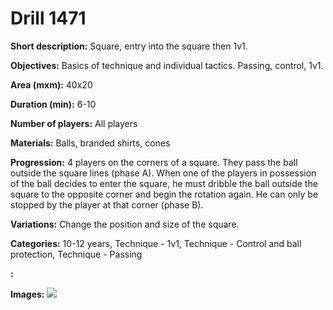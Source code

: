 # Drill 1471

**Short description:**
Square, entry into the square then 1v1.

**Objectives:**
Basics of technique and individual tactics. Passing, control, 1v1.

**Area (mxm):**
40x20

**Duration (min):**
6-10

**Number of players:**
All players

**Materials:**
Balls, branded shirts, cones

**Progression:**
4 players on the corners of a square. They pass the ball outside the square lines (phase A). When one of the players in possession of the ball decides to enter the square, he must dribble the ball outside the square to the opposite corner and begin the rotation again. He can only be stopped by the player at that corner (phase B).

**Variations:**
Change the position and size of the square.

**Categories:**
10-12 years, Technique - 1v1, Technique - Control and ball protection, Technique - Passing

**:**


**Images:**
![](https://www.coachingfutsal.com/\images\503cbf5f-c253-49f1-8935-05d287a16bf0_263.png)

